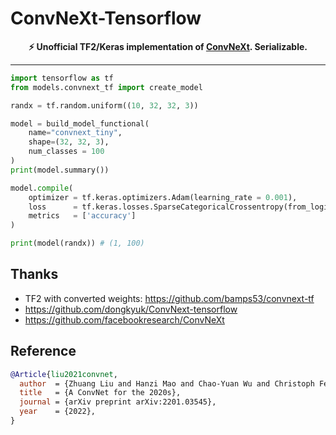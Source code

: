 # ConvNeXt-Tensorflow
<div align="center">

**⚡ Unofficial TF2/Keras implementation of [ConvNeXt](https://github.com/facebookresearch/ConvNeXt). Serializable.**

</div>


****


```python
import tensorflow as tf
from models.convnext_tf import create_model

randx = tf.random.uniform((10, 32, 32, 3))

model = build_model_functional(
    name="convnext_tiny",
    shape=(32, 32, 3),
    num_classes = 100
)
print(model.summary())

model.compile(
    optimizer = tf.keras.optimizers.Adam(learning_rate = 0.001),
    loss      = tf.keras.losses.SparseCategoricalCrossentropy(from_logits = False),
    metrics   = ['accuracy']
)

print(model(randx)) # (1, 100)
```

## Thanks
- TF2 with converted weights: https://github.com/bamps53/convnext-tf
- https://github.com/dongkyuk/ConvNext-tensorflow
- https://github.com/facebookresearch/ConvNeXt  
 
## Reference

```BibTeX
@Article{liu2021convnet,
  author  = {Zhuang Liu and Hanzi Mao and Chao-Yuan Wu and Christoph Feichtenhofer and Trevor Darrell and Saining Xie},
  title   = {A ConvNet for the 2020s},
  journal = {arXiv preprint arXiv:2201.03545},
  year    = {2022},
}
```

